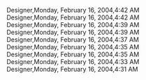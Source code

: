 ﻿Designer,Monday, February 16, 2004,4:42 AM  Designer,Monday, February 16, 2004,4:42 AM  Designer,Monday, February 16, 2004,4:39 AM  Designer,Monday, February 16, 2004,4:39 AM  Designer,Monday, February 16, 2004,4:37 AM  Designer,Monday, February 16, 2004,4:35 AM  Designer,Monday, February 16, 2004,4:35 AM  Designer,Monday, February 16, 2004,4:33 AM  Designer,Monday, February 16, 2004,4:31 AM